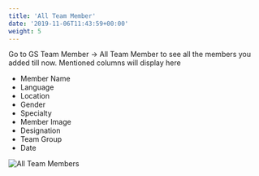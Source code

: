 ```yaml
---
title: 'All Team Member'
date: '2019-11-06T11:43:59+00:00'
weight: 5
---
```


Go to GS Team Member -> All Team Member to see all the members you added till now. Mentioned columns will display here

- Member Name
- Language
- Location
- Gender
- Specialty
- Member Image
- Designation
- Team Group
- Date

![All Team Members](../images/All_team_members.png)